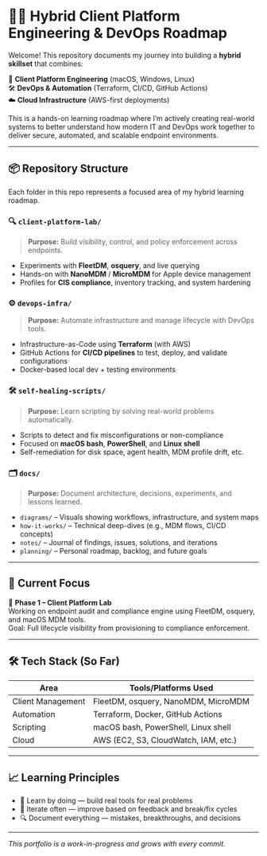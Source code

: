 # 👨‍💻 Hybrid Client Platform Engineering & DevOps Roadmap

Welcome! This repository documents my journey into building a **hybrid skillset** that combines:

🎯 **Client Platform Engineering** (macOS, Windows, Linux)  
🛠️ **DevOps & Automation** (Terraform, CI/CD, GitHub Actions)  
☁️ **Cloud Infrastructure** (AWS-first deployments)

This is a hands-on learning roadmap where I’m actively creating real-world systems to better understand how modern IT and DevOps work together to deliver secure, automated, and scalable endpoint environments.

---

## 📦 Repository Structure

Each folder in this repo represents a focused area of my hybrid learning roadmap.

### 🔍 `client-platform-lab/`

> **Purpose:** Build visibility, control, and policy enforcement across endpoints.

- Experiments with **FleetDM**, **osquery**, and live querying
- Hands-on with **NanoMDM** / **MicroMDM** for Apple device management
- Profiles for **CIS compliance**, inventory tracking, and system hardening

### ⚙️ `devops-infra/`

> **Purpose:** Automate infrastructure and manage lifecycle with DevOps tools.

- Infrastructure-as-Code using **Terraform** (with AWS)
- GitHub Actions for **CI/CD pipelines** to test, deploy, and validate configurations
- Docker-based local dev + testing environments

### 🛠️ `self-healing-scripts/`

> **Purpose:** Learn scripting by solving real-world problems automatically.

- Scripts to detect and fix misconfigurations or non-compliance
- Focused on **macOS bash**, **PowerShell**, and **Linux shell**
- Self-remediation for disk space, agent health, MDM profile drift, etc.

### 🗂️ `docs/`

> **Purpose:** Document architecture, decisions, experiments, and lessons learned.

- `diagrams/` – Visuals showing workflows, infrastructure, and system maps
- `how-it-works/` – Technical deep-dives (e.g., MDM flows, CI/CD concepts)
- `notes/` – Journal of findings, issues, solutions, and iterations
- `planning/` – Personal roadmap, backlog, and future goals

---

## 🚧 Current Focus

📌 **Phase 1 – Client Platform Lab**  
Working on endpoint audit and compliance engine using FleetDM, osquery, and macOS MDM tools.  
Goal: Full lifecycle visibility from provisioning to compliance enforcement.

---

## 🛠️ Tech Stack (So Far)

| Area              | Tools/Platforms Used                                   |
|-------------------|--------------------------------------------------------|
| Client Management | FleetDM, osquery, NanoMDM, MicroMDM                    |
| Automation        | Terraform, Docker, GitHub Actions                      |
| Scripting         | macOS bash, PowerShell, Linux shell                    |
| Cloud             | AWS (EC2, S3, CloudWatch, IAM, etc.)                   |

---

## 📈 Learning Principles

- 🧠 Learn by doing — build real tools for real problems  
- 🧪 Iterate often — improve based on feedback and break/fix cycles  
- 🔍 Document everything — mistakes, breakthroughs, and decisions  

---

_This portfolio is a work-in-progress and grows with every commit._